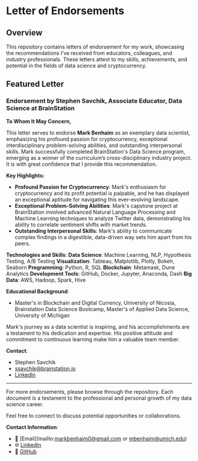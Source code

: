 # Letter of Endorsements

## Overview
This repository contains letters of endorsement for my work, showcasing the recommendations I've received from educators, colleagues, and industry professionals. These letters attest to my skills, achievements, and potential in the fields of data science and cryptocurrency.

## Featured Letter

### Endorsement by Stephen Savchik, Associate Educator, Data Science at BrainStation

**To Whom It May Concern,**

This letter serves to endorse **Mark Benhaim** as an exemplary data scientist, emphasizing his profound passion for cryptocurrency, exceptional interdisciplinary problem-solving abilities, and outstanding interpersonal skills. Mark successfully completed BrainStation's Data Science program, emerging as a winner of the curriculum’s cross-disciplinary industry project. It is with great confidence that I provide this recommendation.

**Key Highlights:**

- **Profound Passion for Cryptocurrency**: Mark's enthusiasm for cryptocurrency and its profit potential is palpable, and he has displayed an exceptional aptitude for navigating this ever-evolving landscape.
- **Exceptional Problem-Solving Abilities**: Mark's capstone project at BrainStation involved advanced Natural Language Processing and Machine Learning techniques to analyze Twitter data, demonstrating his ability to correlate sentiment shifts with market trends.
- **Outstanding Interpersonal Skills**: Mark's ability to communicate complex findings in a digestible, data-driven way sets him apart from his peers.

**Technologies and Skills**:
  **Data Science**: Machine Learning, NLP, Hypothesis Testing, A/B Testing
  **Visualization**: Tableau, Matplotlib, Plotly, Bokeh, Seaborn
  **Programming**: Python, R, SQL
  **Blockchain**: Metamask, Dune Analytics
  **Development Tools**: GitHub, Docker, Jupyter, Anaconda, Dash
  **Big Data**: AWS, Hadoop, Spark, Hive

**Educational Background**:
- Master's in Blockchain and Digital Currency, University of Nicosia, Brainstation Data Science Bootcamp, Master's of Applied Data Science, University of Michigan

Mark's journey as a data scientist is inspiring, and his accomplishments are a testament to his dedication and expertise. His positive attitude and commitment to continuous learning make him a valuable team member.

**Contact**:
- Stephen Savchik
- ssavchik@brainstation.io
- [LinkedIn](https://www.linkedin.com/in/stephensavchik/)

---

For more endorsements, please browse through the repository. Each document is a testament to the professional and personal growth of my data science career.

Feel free to connect to discuss potential opportunities or collaborations.

**Contact Information**:
- 📧 [Email](mailto:markbenhaim0@gmail.com or mbenhaim@umich.edu)
- 🌐 [LinkedIn](https://www.linkedin.com/in/mark-benhaim)
- 📁 [GitHub](https://github.com/benhaim23)
